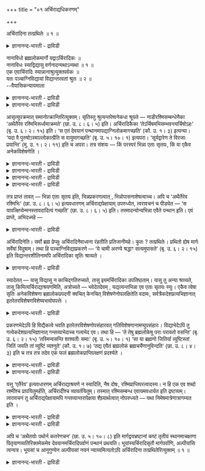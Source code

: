 +++
title = "०१ अर्चिराद्यधिकरणम्"

+++

अर्चिरादिना तत्प्रथितेः ॥ १ ॥  
<details><summary>ज्ञानानन्द-भारती - द्राविडी</summary>

अर्सिरादिना तत्प्रदिदे: ॥ १ ॥
</details>

नानाविधो ब्रह्मलोकमार्गो यद्वाऽर्चिरादिकः ॥  
नानाविधः स्याद्विद्यासु वर्णनादन्यथाऽन्यथा ॥ १ ॥  
एक एवार्चिरादिः स्यान्नानाश्रुत्युक्तपर्वकः ॥  
यतः पञ्चाग्निविद्यायां विद्यान्तरवतां श्रुतः ॥ २ ॥  
--वैयासिकन्यायमाला

<details><summary>ज्ञानानन्द-भारती - द्राविडी</summary>

पिरह्मलोगत्तिऱ्कु मार्क्कम् पलविदमा? अल्लदु "अर्च्चिरादि" (वॆळिच्चत्तै मुदलिल् उडैयदु मात्तिरम्) ताऩा? उबासऩैगळिल् वॆव्वेऱु विदमाग वर्णिक्कप्पट्टि रुप्पदाल् पल विदमागत्ताऩ् इरुक्कुम्।
</details>

<details><summary>ज्ञानानन्द-भारती - द्राविडी</summary>

पञ्जाक्ऩि वित्यैयिल् मऱ्ऱ उबासऩैयुळ्ळवर्गळुक् कुम् सॊल्लि इरुप्पदाल्, पल विद सुरुदिगळिल् सॊल्लियिरुप्प तै पर्वङ्गळागक् कॊण्ड अर्च्चिरादि मार्क्कम् ऒऩ्ऱे ताऩ्।
</details>

आसृत्युपक्रमात् समानोत्क्रान्तिरित्युक्तम्। सृतिस्तु श्रुत्यन्तरेष्वनेकधा श्रूयते — नाडीरश्मिसम्बन्धेनैका ‘अथैतैरेव रश्मिभिरूर्ध्वमाक्रमते’ (छा. उ. ८। ६। ५) इति। अर्चिरादिकैका ‘तेऽर्चिषमभिसम्भवन्त्यर्चिषोऽहः’ (बृ. उ. ६। २। १५) इति। ‘स एतं देवयानं पन्थानमापद्याग्निलोकमागच्छति’ (कौ. उ. १। ३) इत्यन्या। ‘यदा वै पुरुषोऽस्माल्लोकात्प्रैति स वायुमागच्छति’ (बृ. उ. ५। १०। १) इत्यपरा। ‘सूर्यद्वारेण ते विरजाः प्रयान्ति’ (मु. उ. १। २। ११) इति च अपरा। तत्र संशयः — किं परस्परं भिन्ना एताः सृतयः, किं वा एकैव अनेकविशेषणेति ।

<details><summary>ज्ञानानन्द-भारती - द्राविडी</summary>

(नाऩ्गावदु अत्यायम् २वदु पादत्तिल् उबासगऩ् पिरम्मलोगम् सॆल्वदऱ्काग सरीरत्तै विट्टुक्किळम्बुम्मुऱै अदावदु उत्क्रान्दिबऱ्ऱि विसारिक् कप्पट्टदु। इऩि मूऩ्ऱावदु पादत्तिल् सरीरत्तैविट्टुक् किळम्बिऩ पिऱगु पिरह्मलोगम् सॆल्वदऱ्कु उळ्ळ वऴि अदावदु अर्सिरादि मार्क्कम् पऱ्ऱि विसारिक्कप्पडुगिऱदु।
</details>

<details><summary>ज्ञानानन्द-भारती - द्राविडी</summary>

पिरह्मलोगम् सॆल्वदऱ्कुप् पल वऴिगळ् उळ्ळऩवा अल्लदु अर्सिरादि मार्क्कम् ऒऩ्ऱुदाऩा ऎऩ्ऱु सन्देहम्। उबनिषत्तुक्कळिल् पल उबासऩङ् गळिल् वॆव्वेऱु विदमाग मार्क्कङ्गळ् कूऱप्पट्टिरुप् पदाल् पिरह्मलोगम् सॆल्वदऱ्कु पल वऴिगळ् उळ्ळऩ ऎऩ्ऱु पूर्वबक्षम्।
</details>

<details><summary>ज्ञानानन्द-भारती - द्राविडी</summary>

पिरह्मलोगम् सॆल्वदऱ्कु अर्सिरादि मार्क्कम् ऒऩ्ऱु ताऩ्। वेऱु इरण्डावदु मार्क्कम् किडैयादु। अर्सिरादि मार्क्कत्तिलुळ्ळ स्ताऩङ्गळैत्ताऩ् पलविद माग उबनिषत्तुक्कळ् कूऱुगिऩ्ऱऩ। ऎल्ला उबनिषत्तुक् कळिलुम् कूऱप्पट्ट ऎल्ला स्ताऩङ्गळैयुम् सेर्त्तु अर्सिरादि मार्क्कम् ऒऩ्ऱुदाऩ्। पञ्जाक्ऩि वित्यैयिल् कूऱप्पट्ट मार्क्कत्तैये मऱ्ऱ उबासऩङ्गळुक्कुम् कूऱियिरुप्पदाल् ऎल्ला वित्यैगळुक्कुम् इन्द ऒरे मार्क्कम्दाऩ् ऎऩ्ऱु सित्तान्दम्)।
</details>

<details><summary>ज्ञानानन्द-भारती - द्राविडी</summary>

मार्क्कम् तुवङ्गुंवरै वॆळिक्किळम्बुवदु समाऩम् ऎऩ्ऱु सॊल्लप्पट्टदु। मार्क्कमो वॆव्वेऱु सुरुदिगळिल् पलविदमाग सॊल्लप्पट्टिरुक्किऱदु। "पिऱगु इन्द किरणङ्गळ् मूलमागवे मेले पोगिऱाऩ्" (सान्।VIII-६-५) ऎऩ्ऱु नाडि किरण सम्बन्दत्तिऩाल् ऒरु विदम्; “अवर्गळ् अर्च्चिसै अडैगिऱार्गळ्, अर्च्चिसि लिरुन्दु पगलै” (पिरुहत्।VI-२-१५) ऎऩ्ऱु अर्च्चिसै मुदलावदायुळ्ळदाग ऒरु विदम्; “अवऩ् इन्द तेवयाऩ मार्क्कत्तैयडैन्दु अक्ऩिलोगम् वरुगिऱाऩ्" (कौषीदगि।I-३) ऎऩ्ऱु वेऱु विदम्; “ऎप्पॊऴुदु पुरुषऩ् इन्द लोगत्तिलिरुन्दु पुऱप्पडुगिऱाऩो अवऩ् वायुवै अडैगिऱाऩ्” (पिरुहत्।V-१०-१) ऎऩ्ऱु मऱ्ऱॊरु विदम्; “अवर्गळ् पाबमिल्लादवर्गळाग सूर्यऩ् वऴियाग सॆल्गिऱार्गळ्” (मुण्डग।I-२-११) ऎऩ्ऱु वेऱु विदम्। अङ्गु, इन्द मार्क्कङ्गळ् ऒऩ्ऱुक्कॊऩ्ऱु वेऱुबट्टवैगळा? अल्लदु पलविद विसेषणङ्गळैयुडैय ऒऩ्ऱेदाऩा? ऎऩ्ऱु संसयम्।
</details>

तत्र प्राप्तं तावत् — भिन्ना एताः सृतय इति, भिन्नप्रकरणत्वात् , भिन्नोपासनाशेषत्वाच्च। अपि च ‘अथैतैरेव रश्मिभिः’ (छा. उ. ८। ६। ५) इत्यवधारणम् अर्चिराद्यपेक्षायाम् उपरुध्येत, त्वरावचनं च पीड्येत — ‘स यावत्क्षिप्येन्मनस्तावदादित्यं गच्छति’ (छा. उ. ८। ६। ५) इति। तस्मादन्योन्यभिन्ना एवैते पन्थान इति। एवं प्राप्ते, अभिदध्महे —

<details><summary>ज्ञानानन्द-भारती - द्राविडी</summary>

पूर्वबक्षम्: अदिल् इन्द मार्क्कङ्गळ् वेऱु पट्टवै ऎऩ्बदु नियायम्, वॆव्वेऱु पिरगरणङ्गळा यिरुप्पदाल्, वॆव्वेऱु उबासऩैगळिऩ् अङ्गङ्गळा यिरुप्पदिऩालुम्। मेलुम् अर्च्चिस् मुदलियदै अबेक्षित्ताल् "पिऱगु इन्द किरणङ्गळ् मूलमागवे” (सान्।VIII-६-५) ऎऩ्ऱु वऱ्पुऱुत्तियिरुप्पदु तडैबडुम्; "ऎदऱ्कुळ् मऩस् पोगुमो अदऱ्कुळ् आदित्यऩै अवऩ् अडैगिऱाऩ्" (सान्।VIII-६-५) ऎऩ्ऱुळ्ळ वेगत्तैक् काट्टुम् वसऩमुम् पादिक्कप्पडुम्। आगैयाल् इवै ऒऩ्ऱुक्कॊऩ्ऱु माऱुबट्टवैगळे ऎऩ्ऱु।
</details>

अर्चिरादिनेति। सर्वो ब्रह्म प्रेप्सुः अर्चिरादिनैवाध्वना रंहतीति प्रतिजानीमहे। कुतः ? तत्प्रथितेः। प्रथितो ह्येष मार्गः सर्वेषां विदुषाम्। तथा हि पञ्चाग्निविद्याप्रकरणे — ‘ये चामी अरण्ये श्रद्धाꣳ सत्यमुपासते’ (बृ. उ. ६। २। १५) इति विद्यान्तरशीलिनामपि अर्चिरादिका सृतिः श्राव्यते ।

<details><summary>ज्ञानानन्द-भारती - द्राविडी</summary>

सित्तान्दम्: इव्विदम् एऱ्पडुम्बोदु सॊल्गि ऱोम्; "अर्च्चिस् मुदलाऩदिऩाल्" ऎऩ्ऱु। पिरह्मत्तै यडैयविरुक्कुम् ऎवरुम् अर्च्चिस् मुदलाऩ मार्क्कमागत् ताऩ् पोगिऱार्गळ् ऎऩ्ऱु तीर्माऩिक्किऱोम्। एऩ्? “अदु पिरसित्तमाऩदिऩाल्" ऎल्ला उबासगर्गळुक्कुम् इन्द मार्क्कमल्लवा पिरसित्तम्? अप्पडिये, पञ्जाक्ऩि वित्यैयैच् चॊल्लुम् पिरगरणत्तिल् ‘ऎन्द इवर्गळुम् अरण्यत्तिल् सिरत्तैयैयुम् सत्यत्तैयुम् उबासिक्कि ऱार्गळो' (पिरुहत्।VI-२-१५) ऎऩ्ऱु वेऱु उबासऩै कळै सॆय्बवर्गळुक्कुम्गूड अर्च्चिस् मुदलाऩदाऩ मार्क्कमे सॊल्लप्पट्टिरुक्किऱदु।
</details>

स्यादेतत् — यासु विद्यासु न काचिद्गतिरुच्यते, तासु इयमर्चिरादिका उपतिष्ठताम्। यासु तु अन्या श्राव्यते, तासु किमित्यर्चिराद्याश्रयणमिति, अत्रोच्यते — भवेदेतदेवम् , यद्यत्यन्तभिन्ना एव एताः सृतयः स्युः। एकैव त्वेषा सृतिः अनेकविशेषणा ब्रह्मलोकप्रपदनी क्वचित् केनचित् विशेषणेनोपलक्षितेति वदामः, सर्वत्रैकदेशप्रत्यभिज्ञानात् इतरेतरविशेषणविशेष्यभावोपपत्तेः ।

<details><summary>ज्ञानानन्द-भारती - द्राविडी</summary>

इदु इरुक्कलाम्। ऎन्द उबासऩैगळिल् ऎव्विद मार्क्कमुम् सॊल्लप्पडविल्लैयो अवैगळ् विषयत्तिल् इन्द अर्च्चिस् मुदलियदु वरलाम्; आऩाल् ऎवैगळिल् वेऱु सॊल्लप्पट्टिरुक्किऱदो, अङ्गे अर्च्चिस् मुदलियदै आसिरयिप्पदु एऩ्? इङ्गु सॊल्गिऱोम्। मिगवुम् वेऱुबट्टवैगळागवे इन्द मार्क्कङ्गळ् इरुक्कुमेयाऩाल् इदु (नीर् सॊऩ्ऩदु) इव्विदम् इरुक्कलाम्। आऩाल् पल विसेषणङ्गळु टैयदाऩ पिरह्मलोगत्तिऱ्कु कॊण्डुविडुम्। इन्द वऴि ऒऩ्ऱेदाऩ् सिलविडङ्गळिल् एदो ऒरु विसेष णत्तिऩाल् कुऱिक्कप्पडुगिऱदु ऎऩ्ऱु सॊल्गिऱोम्, ऎल्लाविडङ्गळिलुम् एदो ऒऩ्ऱिऩ् ञाबगम् वरुवदाल् ऒऩ्ऱुक्कॊऩ्ऱु विसेषणमागवुम् विसेष्यमायुमिरुक् कुम् तऩ्मै पॊरुन्दक् कूडियदाल्।
</details>

प्रकरणभेदेऽपि हि विद्यैकत्वे भवति इतरेतरविशेषणोपसंहारवत् गतिविशेषणानामप्युपसंहारः। विद्याभेदेऽपि तु गत्येकदेशप्रत्यभिज्ञानात् गन्तव्याभेदाच्च गत्यभेद एव। तथा हि — ‘ते तेषु ब्रह्मलोकेषु पराः परावतो वसन्ति’ (बृ. उ. ६। २। १५) ‘तस्मिन्वसन्ति शाश्वतीः समाः’ (बृ. उ. ५। १०। १) ‘सा या ब्रह्मणो जितिर्या व्युष्टिस्तां जितिं जयति तां व्युष्टिं व्यश्नुते’ (कौ. उ. १। ७) ‘तद्य एवैतं ब्रह्मलोकं ब्रह्मचर्येणानुविन्दति’ (छा. उ. ८। ४। ३) इति च तत्र तत्र तदेव एकं फलं ब्रह्मलोकप्राप्तिलक्षणं प्रदर्श्यते ।

<details><summary>ज्ञानानन्द-भारती - द्राविडी</summary>

पिरगरणङ्गळ् वेऱुबट्टालुम्गूड, उबासऩै ऒऩ्ऱायिरुक्कुम् पक्षत्तिल् ऒऩ्ऱुक्कुळ्ळ विसेष णत्तै मऱ्ऱॊऩ्ऱुडऩ् सेर्त्तुक्कॊळ्वदुबोल, मार्क्क सम्बन्दमाऩ विसेषणङ्गळैयुम् सेर्त्तुक् कॊळ्ळलाम्।
</details>

<details><summary>ज्ञानानन्द-भारती - द्राविडी</summary>

वित्यैगळ् वेऱुबट्टालुम्गूड, मार्क्कत्तिऩ् ऒरु अंसम् ञाबगम् वरुवदालुम्, पोगवेण्डिय इडम् वेऱु पडाददिऩालुम् मार्क्कत्तिल् वेऱुबाडु इल्लै। अप्पडिये, 'अवर्गळ् अन्द पिरह्मलोगङ्गळिल् तीर्क्कायुसाऩ पिरह्माविऩ् नीण्ड वरुषगालम् वसिक्किऱार्गळ्" (पिरुहत्।VI-२-१५), “अदिल् सासुवदमाऩ वरुषङ्गळ् वसिक्किऱार्गळ्” (पिरुहत्।V-१०-१), “ऎदु पिरह्माविऱ्कु जयमो, ऎदु वियाप्तियो, अन्द जयत्तै जयिक्किऱाऩ्, अन्द वियाप्तियै अडैगिऱाऩ्” (कौषीदगि।I), "अव्विदम् ऎवर्गळ् इन्द पिरह्म लोगत्तै पिरह्मसर्यत्तिऩाल् अडैगिऱार्गळो" (सान्।VIII-४-३) ऎऩ्ऱुम् अङ्गङ्गु पिरह्मलोगत्तै यडैवदै लक्षणमागवुडैय अन्द ऒरे पलऩ्दाऩ् काट्टप्पडुगिऱदु।
</details>

यत्तु ‘एतैरेव’ इत्यवधारणम् अर्चिराद्याश्रयणे न स्यादिति, नैष दोषः, रश्मिप्राप्तिपरत्वादस्य। न हि एक एव शब्दो रश्मींश्च प्रापयितुमर्हति, अर्चिरादींश्च व्यावर्तयितुम्। तस्मात् रश्मिसम्बन्ध एवायमवधार्यत इति द्रष्टव्यम्। त्वरावचनं तु अर्चिराद्यपेक्षायामपि गन्तव्यान्तरापेक्षया शैघ्र्यार्थत्वात् नोपरुध्यते — यथा निमेषमात्रेणात्रागम्यत इति ।

<details><summary>ज्ञानानन्द-भारती - द्राविडी</summary>

“इन्द किरणङ्गळिऩालेये" ऎऩ्ऱु वऱ्पुऱुत्ति यिरुप्पदु अर्च्चिस् मुदलियदै आसिरयित्ताल् पॊरुन्दादु ऎऩ्ऱु ऎदु सॊल्लप्पट्टदो, अदु तोषमिल्लै, इदु किरणत्तैयडैवदै मुक्कियमा युळ्ळदाल्, “एव” ऎऩ्गिऱ ऒरु सप्तम् किरणङ्गळै अडैविक्कवुम् अर्च्चिस् मुदलियदै मऱुक्कवुम् मुडियादल्लवा? आगैयाल् इन्द किरण सम्बन्दम्दाऩ् वऱ्पुऱुत्तप्पडुगिऱदु ऎऩ्ऱु अऱिन्दुगॊळ्ळ वेण्डुम्।
</details>

<details><summary>ज्ञानानन्द-भारती - द्राविडी</summary>

अर्च्चिस् मुदलियदै अबेक्षित्तालुम्गूड, वेदत्तैक् काट्टुंवसऩम्, अडैयवेण्डिय वेऱु इडत्तैयबेक्षित्तु सीक्किरमाग ऎऩ्ऱु अर्त्तमुडै यदाल् पादिक्कप्पडविल्लै, "कण्गॊट्टुवदऱ्कुळ् वन्दु विडुगिऱेऩ्" ऎऩ्बदैप्पोल।
</details>

अपि च ‘अथैतयोः पथोर्न कतरेणचन’ (छा. उ. ५। १०। ८) इति मार्गद्वयभ्रष्टानां कष्टं तृतीयं स्थानमाचक्षाणा पितृयाणव्यतिरिक्तमेकमेव देवयानमर्चिरादिपर्वाणं पन्थानं प्रथयति। भूयांस्यर्चिरादिसृतौ मार्गपर्वाणि, अल्पीयांसि त्वन्यत्र। भूयसां च आनुगुण्येन अल्पीयसां नयनं न्याय्यमित्यतोऽपि अर्चिरादिना तत्प्रथितेरित्युक्तम् ॥ १ ॥

<details><summary>ज्ञानानन्द-भारती - द्राविडी</summary>

मेलुम्, "पिऱगु इव्विरण्डु वऴिगळिल् ऒऩ्ऱिऩाल्गूड” (सान्।V-१०-८) ऎऩ्ऱु इरण्डु वऴियुमिल् लादवर्गळुक्कु कष्टमायुळ्ळ मूऩ्ऱावदु स्ताऩत्तैच् चॊल्लुम् सुरुदि। पित्रुयाणत्तिऱ्कु वेऱाग तेवयाऩम् ऒऩ्ऱैये अर्च्चिस् मुदलाऩ स्ताऩङ्गळुडऩ् उळ्ळ वऴियाग, ऎडुत्तुक् काट्टुगिऱदु। अर्च्चिस् मुदलाऩ वऴियिल् मार्क्कत्तिलुळ्ळ स्ताऩङ्गळ् अदिगम्। मऱ्ऱदिलो कॊञ्जम्दाऩ् (काट्टियिरुक्किऱदु)। अदिग मिरुप्पदै अऩुसरित्तु कॊञ्जमायुळ्ळदै सेर्त्तुक् कॊळ्वदु नियायम् ऎऩ्ऱ कारणत्तिऩाल् ताऩ् “अर्च्चिस् मुदलाऩदिऩाल्, अदऱ्कु पिरसित्तियिरुप्पदाल्” ऎऩ्ऱु सॊल्लप्पट्टदु।
</details>

